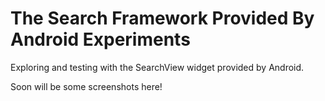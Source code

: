 # The Search Framework Provided By Android Experiments
Exploring and testing with the SearchView widget provided by Android.

Soon will be some screenshots here!
